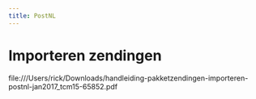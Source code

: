 ```yaml
---
title: PostNL
---
```


# Importeren zendingen
file:///Users/rick/Downloads/handleiding-pakketzendingen-importeren-postnl-jan2017_tcm15-65852.pdf
